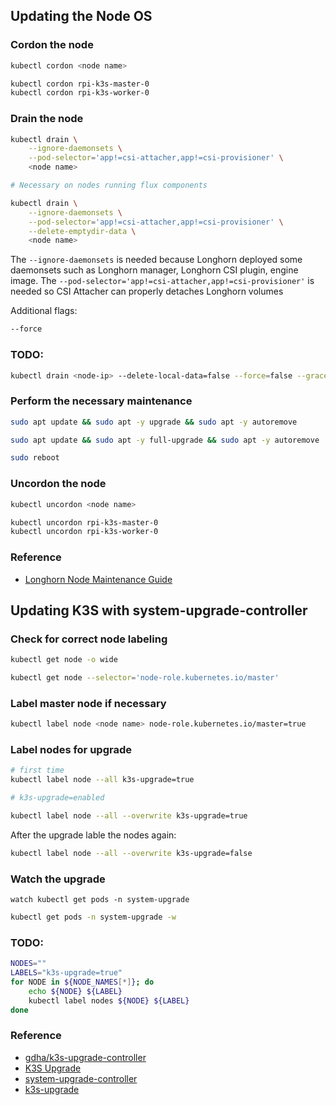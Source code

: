 ## Updating the Node OS

### Cordon the node

``` bash
kubectl cordon <node name>
```

``` bash
kubectl cordon rpi-k3s-master-0
kubectl cordon rpi-k3s-worker-0
```

### Drain the node

``` bash
kubectl drain \
    --ignore-daemonsets \
    --pod-selector='app!=csi-attacher,app!=csi-provisioner' \
    <node name>
```

``` bash
# Necessary on nodes running flux components

kubectl drain \
    --ignore-daemonsets \
    --pod-selector='app!=csi-attacher,app!=csi-provisioner' \
    --delete-emptydir-data \
    <node name>
```

The `--ignore-daemonsets` is needed because Longhorn deployed some daemonsets such as Longhorn manager, Longhorn CSI plugin, engine image. The `--pod-selector='app!=csi-attacher,app!=csi-provisioner'` is needed so CSI Attacher can properly detaches Longhorn volumes

Additional flags:

``` bash
--force
```

### TODO:

``` bash
kubectl drain <node-ip> --delete-local-data=false --force=false --grace-period=-1 --ignore-daemonsets=true --timeout=120s
```

### Perform the necessary maintenance

``` bash
sudo apt update && sudo apt -y upgrade && sudo apt -y autoremove
```

``` bash
sudo apt update && sudo apt -y full-upgrade && sudo apt -y autoremove
```

``` bash
sudo reboot
```

### Uncordon the node

``` bash
kubectl uncordon <node name>
```

``` bash
kubectl uncordon rpi-k3s-master-0
kubectl uncordon rpi-k3s-worker-0
```

### Reference
- [Longhorn Node Maintenance Guide](https://longhorn.io/docs/1.2.3/volumes-and-nodes/maintenance/)

## Updating K3S with system-upgrade-controller

### Check for correct node labeling

``` bash
kubectl get node -o wide
```

``` bash
kubectl get node --selector='node-role.kubernetes.io/master'
```

### Label master node if necessary

``` bash
kubectl label node <node name> node-role.kubernetes.io/master=true
```

### Label nodes for upgrade

``` bash
# first time
kubectl label node --all k3s-upgrade=true

# k3s-upgrade=enabled
```

``` bash
kubectl label node --all --overwrite k3s-upgrade=true
```

After the upgrade lable the nodes again:

``` bash
kubectl label node --all --overwrite k3s-upgrade=false
```

### Watch the upgrade

``` ash
watch kubectl get pods -n system-upgrade
```

``` bash
kubectl get pods -n system-upgrade -w
```

### TODO:

``` bash
NODES=""
LABELS="k3s-upgrade=true"
for NODE in ${NODE_NAMES[*]}; do
    echo ${NODE} ${LABEL}
    kubectl label nodes ${NODE} ${LABEL}
done
```

### Reference
- [gdha/k3s-upgrade-controller](https://github.com/gdha/k3s-upgrade-controller)
- [K3S Upgrade](https://rancher.com/docs/k3s/latest/en/upgrades/)
- [system-upgrade-controller](https://github.com/rancher/system-upgrade-controller)
- [k3s-upgrade](https://github.com/k3s-io/k3s-upgrade)
